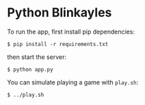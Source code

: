 # Python Blinkayles

To run the app, first install pip dependencies:

```
$ pip install -r requirements.txt
```

then start the server:

```
$ python app.py
```

You can simulate playing a game with `play.sh`:
```
$ ../play.sh
```
